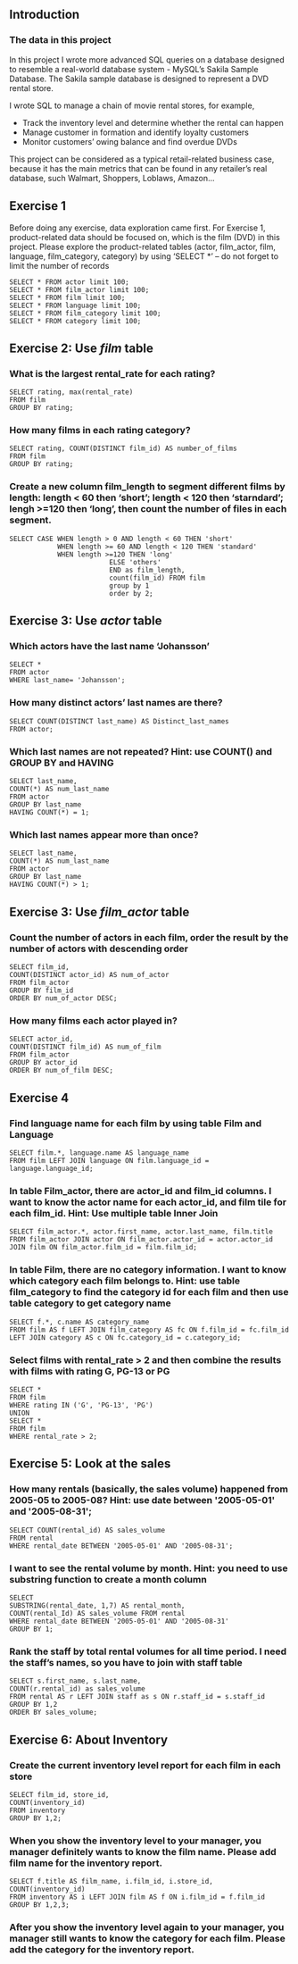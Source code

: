 ## Introduction
### The data in this project
In this project I wrote more advanced SQL queries on a database designed to resemble a real-world database system - MySQL’s Sakila Sample Database.
The Sakila sample database is designed to represent a DVD rental store. 

I wrote SQL to manage a chain of movie rental stores, for example,
- Track the inventory level and determine whether the rental can happen 
- Manage customer in formation and identify loyalty customers
- Monitor customers’ owing balance and find overdue DVDs

This project can be considered as a typical retail-related business case, because it has the main metrics that can be found in any retailer’s real database, such Walmart, Shoppers, Loblaws, Amazon...

## Exercise 1
Before doing any exercise, data exploration came first. For Exercise 1, product-related data should be focused on, which is the film (DVD) in this project. Please explore the product-related tables (actor, film_actor, film, language, film_category, category) by using ‘SELECT *’ – do not forget to limit the number of records
```
SELECT * FROM actor limit 100;
SELECT * FROM film_actor limit 100;
SELECT * FROM film limit 100;
SELECT * FROM language limit 100;
SELECT * FROM film_category limit 100;
SELECT * FROM category limit 100;
```

## Exercise 2: Use *film* table
### What is the largest rental_rate for each rating?
```
SELECT rating, max(rental_rate)
FROM film
GROUP BY rating;
```

### How many films in each rating category?
```
SELECT rating, COUNT(DISTINCT film_id) AS number_of_films
FROM film
GROUP BY rating;
```

### Create a new column film_length to segment different films by length: length < 60 then ‘short’; length < 120 then ‘starndard’; lengh >=120 then ‘long’, then count the number of files in each segment.
```
SELECT CASE WHEN length > 0 AND length < 60 THEN 'short'			
		    WHEN length >= 60 AND length < 120 THEN 'standard'            
		    WHEN length >=120 THEN 'long'           
                         ELSE 'others'            
                         END as film_length, 
                         count(film_id) FROM film            
                         group by 1
                         order by 2;
```

## Exercise 3: Use *actor* table
### Which actors have the last name ‘Johansson’
```
SELECT * 
FROM actor 
WHERE last_name= 'Johansson';
```

### How many distinct actors’ last names are there?
```
SELECT COUNT(DISTINCT last_name) AS Distinct_last_names
FROM actor;
```

### Which last names are not repeated? Hint: use COUNT() and GROUP BY and HAVING
```
SELECT last_name,
COUNT(*) AS num_last_name
FROM actor
GROUP BY last_name
HAVING COUNT(*) = 1;
```

### Which last names appear more than once?
```
SELECT last_name,
COUNT(*) AS num_last_name
FROM actor
GROUP BY last_name
HAVING COUNT(*) > 1;
```

## Exercise 3: Use *film_actor* table
### Count the number of actors in each film, order the result by the number of actors with descending order
```
SELECT film_id,
COUNT(DISTINCT actor_id) AS num_of_actor
FROM film_actor
GROUP BY film_id
ORDER BY num_of_actor DESC;
```

### How many films each actor played in?
```
SELECT actor_id,
COUNT(DISTINCT film_id) AS num_of_film
FROM film_actor
GROUP BY actor_id 
ORDER BY num_of_film DESC;
```

## Exercise 4
### Find language name for each film by using table Film and Language
```
SELECT film.*, language.name AS language_name
FROM film LEFT JOIN language ON film.language_id = language.language_id;
```

### In table Film_actor, there are actor_id and film_id columns. I want to know the actor name for each actor_id, and film tile for each film_id. Hint: Use multiple table Inner Join
```
SELECT film_actor.*, actor.first_name, actor.last_name, film.title
FROM film_actor JOIN actor ON film_actor.actor_id = actor.actor_id
JOIN film ON film_actor.film_id = film.film_id;
```

### In table Film, there are no category information. I want to know which category each film belongs to. Hint: use table film_category to find the category id for each film and then use table category to get category name
```
SELECT f.*, c.name AS category_name
FROM film AS f LEFT JOIN film_category AS fc ON f.film_id = fc.film_id
LEFT JOIN category AS c ON fc.category_id = c.category_id;
```

### Select films with rental_rate > 2 and then combine the results with films with rating G, PG-13 or PG
```
SELECT * 
FROM film 
WHERE rating IN ('G', 'PG-13', 'PG')
UNION
SELECT *
FROM film 
WHERE rental_rate > 2;
```
## Exercise 5: Look at the sales
### How many rentals (basically, the sales volume) happened from 2005-05 to 2005-08? Hint: use date between '2005-05-01' and '2005-08-31';
```
SELECT COUNT(rental_id) AS sales_volume
FROM rental
WHERE rental_date BETWEEN '2005-05-01' AND '2005-08-31';
```

### I want to see the rental volume by month. Hint: you need to use substring function to create a month column
```
SELECT
SUBSTRING(rental_date, 1,7) AS rental_month, 
COUNT(rental_Id) AS sales_volume FROM rental
WHERE rental_date BETWEEN '2005-05-01' AND '2005-08-31' 
GROUP BY 1;
```

### Rank the staff by total rental volumes for all time period. I need the staff’s names, so you have to join with staff table
```
SELECT s.first_name, s.last_name,
COUNT(r.rental_id) as sales_volume
FROM rental AS r LEFT JOIN staff as s ON r.staff_id = s.staff_id
GROUP BY 1,2
ORDER BY sales_volume;
```

## Exercise 6: About Inventory
### Create the current inventory level report for each film in each store
```
SELECT film_id, store_id, 
COUNT(inventory_id) 
FROM inventory
GROUP BY 1,2;
```

### When you show the inventory level to your manager, you manager definitely wants to know the film name. Please add film name for the inventory report.
```
SELECT f.title AS film_name, i.film_id, i.store_id,
COUNT(inventory_id) 
FROM inventory AS i LEFT JOIN film AS f ON i.film_id = f.film_id
GROUP BY 1,2,3;
```

### After you show the inventory level again to your manager, you manager still wants to know the category for each film. Please add the category for the inventory report.
